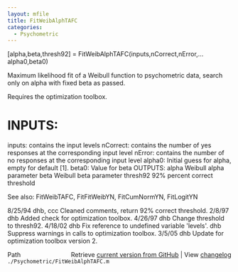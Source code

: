 ```yaml
---
layout: mfile
title: FitWeibAlphTAFC
categories:
  - Psychometric
---
```


 \[alpha,beta,thresh92\] = FitWeibAlphTAFC\(inputs,nCorrect,nError,...
      alpha0,beta0\)

 Maximum likelihood fit of a Weibull function to psychometric data,
 search only on alpha with fixed beta as passed.

 Requires the optimization toolbox.

#  INPUTS:
   inputs:   contains the input levels
   nCorrect: contains the number of yes responses at
             the corresponding input level
   nError:   contains the number of no responses at
             the corresponding input level
    alpha0:     Initial guess for alpha, empty for default \[1\].
    beta0:      Value for beta
 OUTPUTS:
   alpha                Weibull alpha parameter
   beta             Weibull beta parameter
   thresh92     92% percent correct threshold

 See also: FitWeibTAFC, FitFitWeibYN, FitCumNormYN, FitLogitYN

 8/25/94    dhb, ccc    Cleaned comments, return 92% correct threshold.
 2/8/97    dhb         Added check for optimization toolbox.
 4/26/97   dhb         Change threshold to thresh92.
 4/18/02   dhb         Fix reference to undefined variable 'levels'.
           dhb         Suppress warnings in calls to optimization toolbox.
 3/5/05 dhb         Update for optimization toolbox version 2.


<div class="code_header" style="text-align:right;">
  <span style="float:left;">Path&nbsp;&nbsp;</span> <span class="counter">Retrieve <a href=
  "https://raw.github.com/Psychtoolbox-3/Psychtoolbox-3/beta/./Psychometric/FitWeibAlphTAFC.m">current version from GitHub</a> | View <a href=
  "https://github.com/Psychtoolbox-3/Psychtoolbox-3/commits/beta/./Psychometric/FitWeibAlphTAFC.m">changelog</a></span>
</div>
<div class="code">
  <code>./Psychometric/FitWeibAlphTAFC.m</code>
</div>
